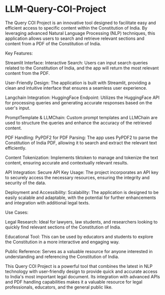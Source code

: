 # LLM-Query-COI-Project

The Query COI Project is an innovative tool designed to facilitate easy and efficient access to specific content within the Constitution of India. By leveraging advanced Natural Language Processing (NLP) techniques, this application allows users to search and retrieve relevant sections and content from a PDF of the Constitution of India.

Key Features:

Streamlit Interface:
Interactive Search: Users can input search queries related to the Constitution of India, and the app will return the most relevant content from the PDF.

User-Friendly Design: The application is built with Streamlit, providing a clean and intuitive interface that ensures a seamless user experience.

Langchain Integration:
HuggingFace Endpoint: Utilizes the HuggingFace API for processing queries and generating accurate responses based on the user's input.

PromptTemplate & LLMChain: Custom prompt templates and LLMChain are used to structure the queries and enhance the accuracy of the retrieved content.

PDF Handling:
PyPDF2 for PDF Parsing: The app uses PyPDF2 to parse the Constitution of India PDF, allowing it to search and extract the relevant text efficiently.

Content Tokenization: Implements tiktoken to manage and tokenize the text content, ensuring accurate and contextually relevant results.

API Integration:
Secure API Key Usage: The project incorporates an API key to securely access the necessary resources, ensuring the integrity and security of the data.

Deployment and Accessibility:
Scalability: The application is designed to be easily scalable and adaptable, with the potential for further enhancements and integration with additional legal texts.

Use Cases:

Legal Research: Ideal for lawyers, law students, and researchers looking to quickly find relevant sections of the Constitution of India.

Educational Tool: This can be used by educators and students to explore the Constitution in a more interactive and engaging way.

Public Reference: Serves as a valuable resource for anyone interested in understanding and referencing the Constitution of India.

This Query COI Project is a powerful tool that combines the latest in NLP technology with user-friendly design to provide quick and accurate access to India's most important legal document. Its integration with advanced APIs and PDF handling capabilities makes it a valuable resource for legal professionals, educators, and the general public like.
